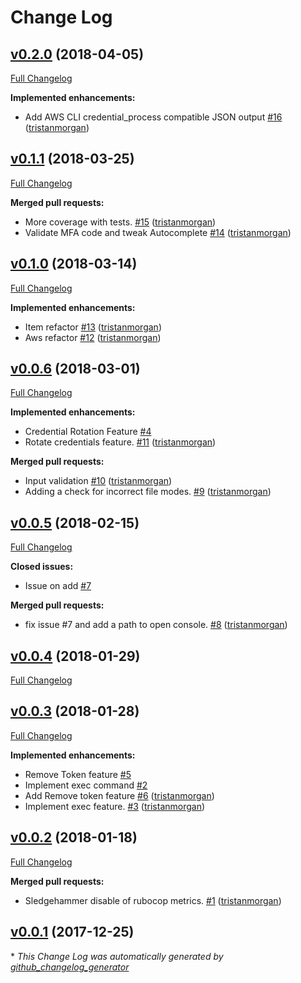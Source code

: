 # Change Log

## [v0.2.0](https://github.com/vibrato/awskeyring/tree/v0.2.0) (2018-04-05)
[Full Changelog](https://github.com/vibrato/awskeyring/compare/v0.1.1...v0.2.0)

**Implemented enhancements:**

- Add AWS CLI credential\_process compatible JSON output [\#16](https://github.com/vibrato/awskeyring/pull/16) ([tristanmorgan](https://github.com/tristanmorgan))

## [v0.1.1](https://github.com/vibrato/awskeyring/tree/v0.1.1) (2018-03-25)
[Full Changelog](https://github.com/vibrato/awskeyring/compare/v0.1.0...v0.1.1)

**Merged pull requests:**

- More coverage with tests. [\#15](https://github.com/vibrato/awskeyring/pull/15) ([tristanmorgan](https://github.com/tristanmorgan))
- Validate MFA code and tweak Autocomplete [\#14](https://github.com/vibrato/awskeyring/pull/14) ([tristanmorgan](https://github.com/tristanmorgan))

## [v0.1.0](https://github.com/vibrato/awskeyring/tree/v0.1.0) (2018-03-14)
[Full Changelog](https://github.com/vibrato/awskeyring/compare/v0.0.6...v0.1.0)

**Implemented enhancements:**

- Item refactor [\#13](https://github.com/vibrato/awskeyring/pull/13) ([tristanmorgan](https://github.com/tristanmorgan))
- Aws refactor [\#12](https://github.com/vibrato/awskeyring/pull/12) ([tristanmorgan](https://github.com/tristanmorgan))

## [v0.0.6](https://github.com/vibrato/awskeyring/tree/v0.0.6) (2018-03-01)
[Full Changelog](https://github.com/vibrato/awskeyring/compare/v0.0.5...v0.0.6)

**Implemented enhancements:**

- Credential Rotation Feature [\#4](https://github.com/vibrato/awskeyring/issues/4)
- Rotate credentials feature. [\#11](https://github.com/vibrato/awskeyring/pull/11) ([tristanmorgan](https://github.com/tristanmorgan))

**Merged pull requests:**

- Input validation [\#10](https://github.com/vibrato/awskeyring/pull/10) ([tristanmorgan](https://github.com/tristanmorgan))
- Adding a check for incorrect file modes. [\#9](https://github.com/vibrato/awskeyring/pull/9) ([tristanmorgan](https://github.com/tristanmorgan))

## [v0.0.5](https://github.com/vibrato/awskeyring/tree/v0.0.5) (2018-02-15)
[Full Changelog](https://github.com/vibrato/awskeyring/compare/v0.0.4...v0.0.5)

**Closed issues:**

- Issue on add [\#7](https://github.com/vibrato/awskeyring/issues/7)

**Merged pull requests:**

- fix issue \#7 and add a path to open console. [\#8](https://github.com/vibrato/awskeyring/pull/8) ([tristanmorgan](https://github.com/tristanmorgan))

## [v0.0.4](https://github.com/vibrato/awskeyring/tree/v0.0.4) (2018-01-29)
[Full Changelog](https://github.com/vibrato/awskeyring/compare/v0.0.3...v0.0.4)

## [v0.0.3](https://github.com/vibrato/awskeyring/tree/v0.0.3) (2018-01-28)
[Full Changelog](https://github.com/vibrato/awskeyring/compare/v0.0.2...v0.0.3)

**Implemented enhancements:**

- Remove Token feature [\#5](https://github.com/vibrato/awskeyring/issues/5)
- Implement exec command [\#2](https://github.com/vibrato/awskeyring/issues/2)
- Add Remove token feature [\#6](https://github.com/vibrato/awskeyring/pull/6) ([tristanmorgan](https://github.com/tristanmorgan))
- Implement exec feature. [\#3](https://github.com/vibrato/awskeyring/pull/3) ([tristanmorgan](https://github.com/tristanmorgan))

## [v0.0.2](https://github.com/vibrato/awskeyring/tree/v0.0.2) (2018-01-18)
[Full Changelog](https://github.com/vibrato/awskeyring/compare/v0.0.1...v0.0.2)

**Merged pull requests:**

- Sledgehammer disable of rubocop metrics. [\#1](https://github.com/vibrato/awskeyring/pull/1) ([tristanmorgan](https://github.com/tristanmorgan))

## [v0.0.1](https://github.com/vibrato/awskeyring/tree/v0.0.1) (2017-12-25)


\* *This Change Log was automatically generated by [github_changelog_generator](https://github.com/skywinder/Github-Changelog-Generator)*